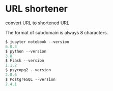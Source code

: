 # URL shortener

convert URL to shortened URL

The format of subdomain is always 8 characters.

```python
$ jupyter notebook --version
6.0.3
$ python --version
3.8
$ Flask --version
1.1.2
$ psycopg2 --version
2.8.6
$ PostgreSQL --version
2.4.1
```

